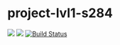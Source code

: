 # project-lvl1-s284
<a href="https://codeclimate.com/github/ddos-kaz/project-lvl1-s284/maintainability"><img src="https://api.codeclimate.com/v1/badges/4119a541f3e6253cb9f2/maintainability" /></a>
<a href="https://codeclimate.com/github/ddos-kaz/project-lvl1-s284/test_coverage"><img src="https://api.codeclimate.com/v1/badges/4119a541f3e6253cb9f2/test_coverage" /></a>
[![Build Status](https://travis-ci.org/ddos-kaz/project-lvl1-s284.svg?branch=master)](https://travis-ci.org/ddos-kaz/project-lvl1-s284)
